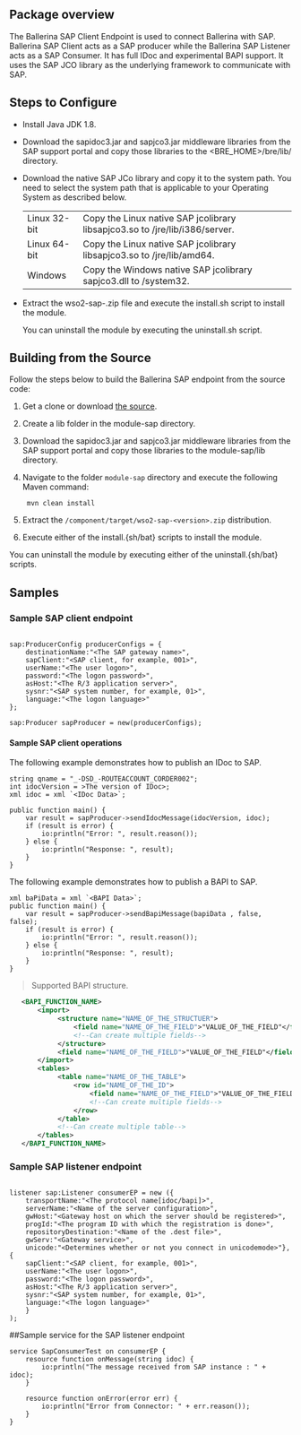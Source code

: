 ## Package overview

The Ballerina SAP Client Endpoint is used to connect Ballerina with SAP. Ballerina SAP Client acts as a SAP producer while the Ballerina SAP Listener acts as a SAP Consumer.
It has full IDoc and experimental BAPI support. It uses the SAP JCO library as the underlying framework to communicate with SAP. 

## Steps to Configure

 * Install Java JDK 1.8.
 * Download the sapidoc3.jar and sapjco3.jar middleware libraries from the SAP support portal and copy those libraries 
   to the <BRE_HOME>/bre/lib/ directory.
 * Download the native SAP JCo library and copy it to the system path. You need to select the system path that is applicable 
   to your Operating System as described below.
    
    <table class="tg">
      <tr>
        <td class="tg-yw4l">Linux 32-bit</td>
        <td class="tg-yw4l">Copy the Linux native SAP jcolibrary libsapjco3.so to <JDK_HOME>/jre/lib/i386/server.</td>
      </tr>
      <tr>
        <td class="tg-yw4l">Linux 64-bit</td>
        <td class="tg-yw4l">Copy the Linux native SAP jcolibrary libsapjco3.so to <JDK_HOME>/jre/lib/amd64.</td>
      </tr>
      <tr>
        <td class="tg-yw4l">Windows</td>
        <td class="tg-yw4l">Copy the Windows native SAP jcolibrary sapjco3.dll to <WINDOWS_HOME>/system32.
        </td>
      </tr>
    </table>
    
 * Extract the wso2-sap-<version>.zip file and execute the install.sh script to install the module.
  
   You can uninstall the module by executing the uninstall.sh script.

## Building from the Source

Follow the steps below to build the Ballerina SAP endpoint from the source code:

1. Get a clone or download [the source](https://github.com/wso2-ballerina/module-sap).
2. Create a lib folder in the module-sap directory.
3. Download the sapidoc3.jar and sapjco3.jar middleware libraries from the SAP support portal and copy those 
   libraries to the module-sap/lib directory.
4. Navigate to the folder `module-sap` directory and execute the following Maven command:
    
        mvn clean install
5. Extract the `/component/target/wso2-sap-<version>.zip` distribution. 
6. Execute either of the install.{sh/bat} scripts to install the module.

You can uninstall the module by executing either of the uninstall.{sh/bat} scripts.    
       
## Samples

### Sample SAP client endpoint 

```ballerina

sap:ProducerConfig producerConfigs = {
    destinationName:"<The SAP gateway name>",
    sapClient:"<SAP client, for example, 001>",
    userName:"<The user logon>",
    password:"<The logon password>",
    asHost:"<The R/3 application server>",
    sysnr:"<SAP system number, for example, 01>",
    language:"<The logon language>"
};

sap:Producer sapProducer = new(producerConfigs);
```

#### Sample SAP client operations

The following example demonstrates how to publish an IDoc to SAP.

```ballerina
string qname = "_-DSD_-ROUTEACCOUNT_CORDER002";
int idocVersion = >The version of IDoc>;
xml idoc = xml `<IDoc Data>`; 

public function main() {
    var result = sapProducer->sendIdocMessage(idocVersion, idoc);
    if (result is error) {
        io:println("Error: ", result.reason());
    } else {
        io:println("Response: ", result);
    }
}
````
      
The following example demonstrates how to publish a BAPI to SAP.

```ballerina
xml baPiData = xml `<BAPI Data>`;
public function main() {
    var result = sapProducer->sendBapiMessage(bapiData , false, false);
    if (result is error) {
        io:println("Error: ", result.reason());
    } else {
        io:println("Response: ", result);
    }
}
```

>Supported BAPI structure.
       
```xml
   <BAPI_FUNCTION_NAME>
       <import>
            <structure name="NAME_OF_THE_STRUCTUER">
                <field name="NAME_OF_THE_FIELD">"VALUE_OF_THE_FIELD"</field>
                <!--Can create multiple fields-->
            </structure>
            <field name="NAME_OF_THE_FIELD">"VALUE_OF_THE_FIELD"</field>
       </import>
       <tables>
            <table name="NAME_OF_THE_TABLE">
                <row id="NAME_OF_THE_ID">
                    <field name="NAME_OF_THE_FIELD">"VALUE_OF_THE_FIELD"</field>
                    <!--Can create multiple fields-->
                </row>
            </table>
            <!--Can create multiple table-->
       </tables>
   </BAPI_FUNCTION_NAME>
```
 
### Sample SAP listener endpoint

```ballerina

listener sap:Listener consumerEP = new ({
    transportName:"<The protocol name[idoc/bapi]>",
    serverName:"<Name of the server configuration>",
    gwHost:"<Gateway host on which the server should be registered>",
    progId:"<The program ID with which the registration is done>",
    repositoryDestination:"<Name of the .dest file>",
    gwServ:"<Gateway service>",
    unicode:"<Determines whether or not you connect in unicodemode>"}, {
    sapClient:"<SAP client, for example, 001>",
    userName:"<The user logon>",
    password:"<The logon password>",
    asHost:"<The R/3 application server>",
    sysnr:"<SAP system number, for example, 01>",
    language:"<The logon language>"
    }
);
```

##Sample service for the SAP listener endpoint

```ballerina
service SapConsumerTest on consumerEP {
    resource function onMessage(string idoc) {
        io:println("The message received from SAP instance : " + idoc);
    }

    resource function onError(error err) {
        io:println("Error from Connector: " + err.reason());
    }
}
```